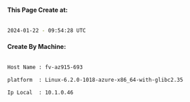 
   
#### This Page Create at:

```bash

2024-01-22 - 09:54:28 UTC

```

#### Create By Machine:

```bash

Host Name : fv-az915-693

platform  : Linux-6.2.0-1018-azure-x86_64-with-glibc2.35

Ip Local  : 10.1.0.46

```

